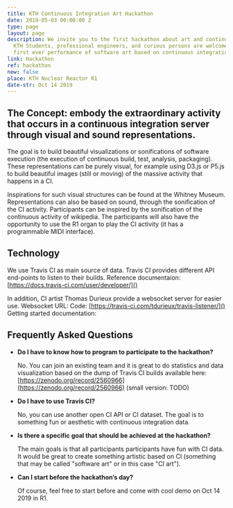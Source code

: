 ```yaml
---
title: KTH Continuous Integration Art Hackathon
date: 2019-05-03 00:00:00 Z
type: page
layout: page
description: We invite you to the first hackathon about art and continuous integration.
  KTH Students, professional engineers, and curious persons are welcome to join this
  first ever performance of software art based on continuous integration data.
link: Hackathon
ref: hackathon
new: false
place: KTH Nuclear Reactor R1
date-str: Oct 14 2019
---
```


## The Concept: embody the extraordinary activity that occurs in a continuous integration server through visual and sound representations.

The goal is to build beautiful visualizations or sonifications of software execution (the execution of continuous build, test, analysis, packaging). These representations can be purely visual, for example using D3.js or P5.js to build beautiful images (still or moving) of the massive activity that happens in a CI. 

Inspirations for such visual structures can be found at the Whitney Museum. Representations can also be based on sound, through the sonification of the CI activity. Participants can be inspired by the sonification of the continuous activity of wikipedia. The participants will also have the opportunity to use the R1 organ to play the CI activity (it has a programmable MIDI interface).

## Technology

We use Travis CI as main source  of data. Travis CI provides different API end-points to  listen to their builds. Reference documentaion: [https://docs.travis-ci.com/user/developer/]()

In addition, CI artist Thomas Durieux provide a websocket server for easier use.
Websocket URL: <todo>
Code: [https://travis-ci.com/tdurieux/travis-listener/]()
Getting started documentation: <todo>


## Frequently Asked Questions

- **Do I have to know how to program to participate to the hackathon?**

    No. You can join an existing team and it is great to do statistics and data visualization based on the dump of Travis CI builds available here: [https://zenodo.org/record/2560966](https://zenodo.org/record/2560966)
    (small version: TODO)

- **Do I have to use Travis CI?**

    No, you can use another open CI API or CI dataset. The goal is to something fun or aesthetic with continuous integration data.  

- **Is there a specific goal that should be achieved at the hackathon?**

    The main goals is that all participants participants have fun with CI data. It would be great to create something artistic based on CI (something that may be called "software art" or in this case "CI art").

- **Can I start before the hackathon’s day?**

    Of course, feel free to start before and come with cool demo on Oct 14 2019 in R1. 
